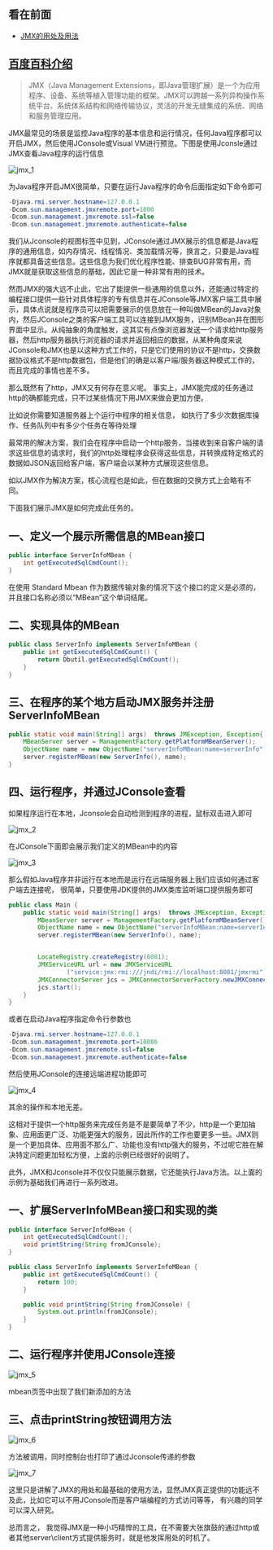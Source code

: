 看在前面
------

* <a href="https://www.jianshu.com/p/fa4e88f95631">JMX的用处及用法</a>

<a href="https://baike.baidu.com/item/JMX/2829357?fr=aladdin">百度百科介绍</a>
------

> JMX（Java Management Extensions，即Java管理扩展）是一个为应用程序、设备、系统等植入管理功能的框架。JMX可以跨越一系列异构操作系统平台、系统体系结构和网络传输协议，灵活的开发无缝集成的系统、网络和服务管理应用。

JMX最常见的场景是监控Java程序的基本信息和运行情况，任何Java程序都可以开启JMX，然后使用JConsole或Visual VM进行预览。下图是使用Jconsle通过JMX查看Java程序的运行信息

![jmx_1](https://github.com/DemoTransfer/Java-Guide/blob/master/java/JMX/picture/jmx_1.png)

为Java程序开启JMX很简单，只要在运行Java程序的命令后面指定如下命令即可

```java
-Djava.rmi.server.hostname=127.0.0.1
-Dcom.sun.management.jmxremote.port=1000
-Dcom.sun.management.jmxremote.ssl=false
-Dcom.sun.management.jmxremote.authenticate=false
```
我们从Jconsole的视图标签中见到，JConsole通过JMX展示的信息都是Java程序的通用信息，如内存情况、线程情况、类加载情况等，换言之，只要是Java程序就都具备这些信息。这些信息为我们优化程序性能、排查BUG非常有用，而JMX就是获取这些信息的基础，因此它是一种非常有用的技术。

然而JMX的强大远不止此，它出了能提供一些通用的信息以外，还能通过特定的编程接口提供一些针对具体程序的专有信息并在JConsole等JMX客户端工具中展示，具体点说就是程序员可以把需要展示的信息放在一种叫做MBean的Java对象内，然后JConsole之类的客户端工具可以连接到JMX服务，识别MBean并在图形界面中显示。从纯抽象的角度触发，这其实有点像浏览器发送一个请求给http服务器，然后http服务器执行浏览器的请求并返回相应的数据，从某种角度来说JConsole和JMX也是以这种方式工作的，只是它们使用的协议不是http，交换数据协议格式不是http数据包，但是他们的确是以客户端/服务器这种模式工作的，而且完成的事情也差不多。

那么既然有了http，JMX又有何存在意义呢。 事实上，JMX能完成的任务通过http的确都能完成，只不过某些情况下用JMX来做会更加方便。

比如说你需要知道服务器上个运行中程序的相关信息， 如执行了多少次数据库操作、任务队列中有多少个任务在等待处理

最常用的解决方案，我们会在程序中启动一个http服务，当接收到来自客户端的请求这些信息的请求时，我们的http处理程序会获得这些信息，并转换成特定格式的数据如JSON返回给客户端，客户端会以某种方式展现这些信息。

如以JMX作为解决方案，核心流程也是如此，但在数据的交换方式上会略有不同。

下面我们展示JMX是如何完成此任务的。

一、定义一个展示所需信息的MBean接口
------

```java
public interface ServerInfoMBean {
    int getExecutedSqlCmdCount();
}
```

在使用 Standard Mbean 作为数据传输对象的情况下这个接口的定义是必须的， 并且接口名称必须以“MBean”这个单词结尾。

二、实现具体的MBean
------

```java
public class ServerInfo implements ServerInfoMBean {
    public int getExecutedSqlCmdCount() {
        return Dbutil.getExecutedSqlCmdCount();
    }
}
```

三、在程序的某个地方启动JMX服务并注册ServerInfoMBean
------

```java
public static void main(String[] args)  throws JMException, Exception{
    MBeanServer server = ManagementFactory.getPlatformMBeanServer();
    ObjectName name = new ObjectName("serverInfoMBean:name=serverInfo");
    server.registerMBean(new ServerInfo(), name);
}
```

四、运行程序，并通过JConsole查看
------

如果程序运行在本地，Jconsole会自动检测到程序的进程，鼠标双击进入即可

![jmx_2](https://github.com/DemoTransfer/Java-Guide/blob/master/java/JMX/picture/jmx_2.png)

在JConsole下面即会展示我们定义的MBean中的内容

![jmx_3](https://github.com/DemoTransfer/Java-Guide/blob/master/java/JMX/picture/jmx_3.png)

那么假如Java程序并非运行在本地而是运行在远端服务器上我们应该如何通过客户端去连接呢， 很简单，只要使用JDK提供的JMX类库监听端口提供服务即可

```java                
public class Main {
    public static void main(String[] args)  throws JMException, Exception{
        MBeanServer server = ManagementFactory.getPlatformMBeanServer();
        ObjectName name = new ObjectName("serverInfoMBean:name=serverInfo");
        server.registerMBean(new ServerInfo(), name);


        LocateRegistry.createRegistry(8081);
        JMXServiceURL url = new JMXServiceURL
                ("service:jmx:rmi:///jndi/rmi://localhost:8081/jmxrmi");
        JMXConnectorServer jcs = JMXConnectorServerFactory.newJMXConnectorServer(url, null, server);
        jcs.start();
    }
}
```

或者在启动Java程序指定命令行参数也

```java
-Djava.rmi.server.hostname=127.0.0.1
-Dcom.sun.management.jmxremote.port=10086
-Dcom.sun.management.jmxremote.ssl=false
-Dcom.sun.management.jmxremote.authenticate=false
```

然后使用JConsole的连接远端进程功能即可

![jmx_4](https://github.com/DemoTransfer/Java-Guide/blob/master/java/JMX/picture/jmx_4.png)

其余的操作和本地无差。

这相对于提供一个http服务来完成任务是不是要简单了不少，http是一个更加抽象、应用面更广泛、功能更强大的服务，因此所作的工作也要更多一些。JMX则是一个更加具体、应用面不那么广、功能也没有http强大的服务，不过呢它胜在解决特定问题更加轻松方便，上面的示例已经很好的说明了。

此外，JMX和Jconsole并不仅仅只能展示数据，它还能执行Java方法。以上面的示例为基础我们再进行一系列改进。

一、扩展ServerInfoMBean接口和实现的类
------

```java
public interface ServerInfoMBean {
    int getExecutedSqlCmdCount();
    void printString(String fromJConsole);
}

public class ServerInfo implements ServerInfoMBean {
    public int getExecutedSqlCmdCount() {
        return 100;
    }

    public void printString(String fromJConsole) {
        System.out.println(fromJConsole);
    }
}
```

二、运行程序并使用JConsole连接
------

![jmx_5](https://github.com/DemoTransfer/Java-Guide/blob/master/java/JMX/picture/jmx_5.png)

mbean页签中出现了我们新添加的方法

三、点击printString按钮调用方法
------

![jmx_6](https://github.com/DemoTransfer/Java-Guide/blob/master/java/JMX/picture/jmx_6.png)

方法被调用，同时控制台也打印了通过Jconsole传递的参数

![jmx_7](https://github.com/DemoTransfer/Java-Guide/blob/master/java/JMX/picture/jmx_7.png)

这里只是讲解了JMX的用处和最基础的使用方法，显然JMX真正提供的功能远不及此，比如它可以不用JConsole而是客户端编程的方式访问等等， 有兴趣的同学可以深入研究。

总而言之， 我觉得JMX是一种小巧精悍的工具，在不需要大张旗鼓的通过http或者其他server\client方式提供服务时，就是他发挥用处的时机了。



